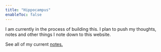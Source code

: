 ```yaml
---
title: "Hippocampus"
enableToc: false
---
```


I am currently in the process of building this. I plan to push my thoughts, notes and other things I note down to this website.

See all of my current [notes.](https://notes.saieesh.xyz/notes/)